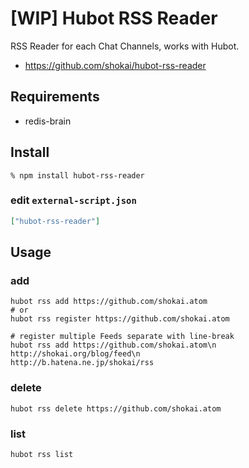 [WIP] Hubot RSS Reader
======================
RSS Reader for each Chat Channels, works with Hubot.

- https://github.com/shokai/hubot-rss-reader


Requirements
------------

- redis-brain


Install
-------

    % npm install hubot-rss-reader


### edit `external-script.json`

```json
["hubot-rss-reader"]
```


Usage
-----

### add

    hubot rss add https://github.com/shokai.atom
    # or
    hubot rss register https://github.com/shokai.atom

    # register multiple Feeds separate with line-break
    hubot rss add https://github.com/shokai.atom\n
    http://shokai.org/blog/feed\n
    http://b.hatena.ne.jp/shokai/rss
    

### delete

    hubot rss delete https://github.com/shokai.atom


### list

    hubot rss list
